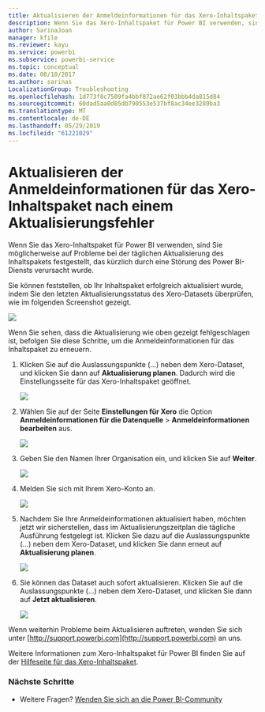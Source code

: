 ```yaml
---
title: Aktualisieren der Anmeldeinformationen für das Xero-Inhaltspaket
description: Wenn Sie das Xero-Inhaltspaket für Power BI verwenden, sind Sie möglicherweise auf ein Problem bei der täglichen Aktualisierung des Inhaltspakets festgestellt, das kürzlich durch eine Störung des Power BI-Diensts verursacht wurde.
author: SarinaJoan
manager: kfile
ms.reviewer: kayu
ms.service: powerbi
ms.subservice: powerbi-service
ms.topic: conceptual
ms.date: 08/10/2017
ms.author: sarinas
LocalizationGroup: Troubleshooting
ms.openlocfilehash: 1d773f8c7509fa4bbf872ae62f03bbb4da815d84
ms.sourcegitcommit: 60dad5aa0d85db790553e537bf8ac34ee3289ba3
ms.translationtype: MT
ms.contentlocale: de-DE
ms.lasthandoff: 05/29/2019
ms.locfileid: "61221029"
---
```

# <a name="how-to-refresh-your-xero-content-pack-credentials-if-refresh-failed"></a>Aktualisieren der Anmeldeinformationen für das Xero-Inhaltspaket nach einem Aktualisierungsfehler
Wenn Sie das Xero-Inhaltspaket für Power BI verwenden, sind Sie möglicherweise auf Probleme bei der täglichen Aktualisierung des Inhaltspakets festgestellt, das kürzlich durch eine Störung des Power BI-Diensts verursacht wurde.

Sie können feststellen, ob Ihr Inhaltspaket erfolgreich aktualisiert wurde, indem Sie den letzten Aktualisierungsstatus des Xero-Datasets überprüfen, wie im folgenden Screenshot gezeigt.

![](media/service-refresh-xero-credentials/powerbi-xero-refresh-failed.png)

Wenn Sie sehen, dass die Aktualisierung wie oben gezeigt fehlgeschlagen ist, befolgen Sie diese Schritte, um die Anmeldeinformationen für das Inhaltspaket zu erneuern.

1. Klicken Sie auf die Auslassungspunkte (...) neben dem Xero-Dataset, und klicken Sie dann auf **Aktualisierung planen**. Dadurch wird die Einstellungsseite für das Xero-Inhaltspaket geöffnet.
   
    ![](media/service-refresh-xero-credentials/powerbi-xero-schedule-refresh.png)
2. Wählen Sie auf der Seite **Einstellungen für Xero** die Option **Anmeldeinformationen für die Datenquelle** > **Anmeldeinformationen bearbeiten** aus.
   
    ![](media/service-refresh-xero-credentials/powerbi-xero-settings-page.png)
3. Geben Sie den Namen Ihrer Organisation ein, und klicken Sie auf **Weiter**.
   
    ![](media/service-refresh-xero-credentials/powerbi-xero-configure.png)
4. Melden Sie sich mit Ihrem Xero-Konto an.
   
    ![](media/service-refresh-xero-credentials/powerbi-xero-welcome.png)
5. Nachdem Sie Ihre Anmeldeinformationen aktualisiert haben, möchten jetzt wir sicherstellen, dass im Aktualisierungszeitplan die tägliche Ausführung festgelegt ist. Klicken Sie dazu auf die Auslassungspunkte (...) neben dem Xero-Dataset, und klicken Sie dann erneut auf **Aktualisierung planen**.
   
    ![](media/service-refresh-xero-credentials/powerbi-xero-refresh-schedule.png)
6. Sie können das Dataset auch sofort aktualisieren. Klicken Sie auf die Auslassungspunkte (...) neben dem Xero-Dataset, und klicken Sie dann auf **Jetzt aktualisieren**.
   
    ![](media/service-refresh-xero-credentials/powerbi-xero-refresh-now.png)

Wenn weiterhin Probleme beim Aktualisieren auftreten, wenden Sie sich unter [http://support.powerbi.com](http://support.powerbi.com) an uns. 

Weitere Informationen zum Xero-Inhaltspaket für Power BI finden Sie auf der [Hilfeseite für das Xero-Inhaltspaket](service-connect-to-xero.md).

### <a name="next-steps"></a>Nächste Schritte
* Weitere Fragen? [Wenden Sie sich an die Power BI-Community](http://community.powerbi.com/)

